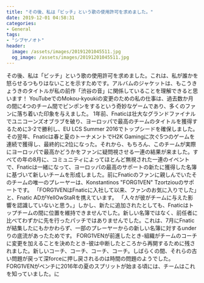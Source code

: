 ```yaml
---
title: "その後、私は「ビッチ」という歌の使用許可を求めました。"
date: 2019-12-01 04:58:31
categories:
- General
tags:
- "シブヤノオト"
header:
  image: /assets/images/20191201045511.jpg
  og_image: /assets/images/20191201045511.jpg
---
```


その後、私は「ビッチ」という歌の使用許可を求めました。これは、私が誰かを怒らせるつもりはないことを示すためです。アルバムのジャケットは、もこうきょうきのタイトルが私の前作「渋谷の音」に関係していることを理解できると思います！ YouTubeでのMokou-kyoukiの変更のための私の仕事は、過去数か月の間に4つのチーム間でピンポンをするという奇妙なゲームであり、多くのファンに落ち着いた印象を与えました。 1年前、Fnaticは壮大なグランドファイナルでユニコーンズオブラブを破り、ヨーロッパで最高のチームのタイトルを獲得するために3-2で勝利し、EU LCS Summer 2016でトップシードを確保しました。その翌年、Fnaticは春と夏のトーナメントでH2K Gamingに次ぐ5つのゲームを連続で獲得し、最終的に2位になった。それから、もちろん、このチームが実際にヨーロッパで最高かどうかをファンに疑問視させる一連の結果が来ました。すべての年の8月に、コミュニティによってほとんど無視された一連のイベントで、Fnaticは一緒になって、ヨーロッパの最高のサポートの新たに獲得した名簿に基づいて新しいチームを形成しました。前にFnaticのファンに親しんでいたそのチームの唯一のプレーヤーは、Konstantinos &quot;FORG1VEN&quot; Tzortziouのサポートです。 「FORG1VENはFnaticに入社して以来、ファンのお気に入りでした」と、Fnatic ADがYellOwStaRを携えています。 「人々が彼がチームに与えた影響を認識していないと思う。」しかし、新たに追加されたとしても、Fnaticはトップチームの間に位置を維持できませんでした。新しい名簿ではなく、前任者に比べてわずかに先を行ったパッチではありませんでした。これは、7月にFnaticが結集したにもかかわらず、一部のプレーヤーからの新しい名簿に対するunderりの底流があったためです。 FORG1VENが前進したとき-組織がチームのコーチに変更を加えることを決めたとき-彼は中断したところから再開するために残されました。新しいコーチ、コーチ、コーチ、コーチ。しばらくの間、それらの古い問題が戻って深forceに押し戻されるのは時間の問題のようでした。 FORG1VENがベンチに2016年の夏のスプリットが始まる頃には、チームはこれを知っていました。に
